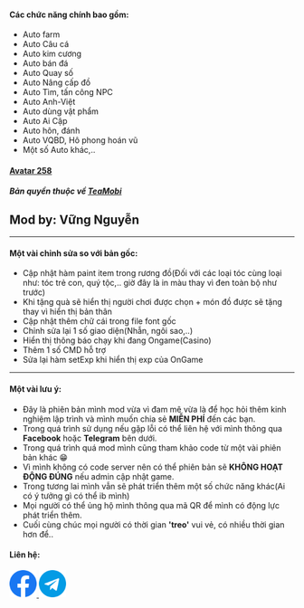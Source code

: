 #### Các chức năng chính bao gồm:
- Auto farm
- Auto Câu cá
- Auto kim cương
- Auto bán đá
- Auto Quay số
- Auto Nâng cấp đồ
- Auto Tìm, tấn công NPC
- Auto Anh-Việt
- Auto dùng vật phẩm
- Auto Ai Cập
- Auto hôn, đánh
- Auto VQBD, Hô phong hoán vũ
- Một số Auto khác,..


#### [**Avatar 258**](http://teamobi.com/home/game/Avatar-Thanh-Pho-Dieu-Ky-1.html "Avatar-Thanh-Pho-Dieu-Ky")

##### Bản quyền thuộc về [**TeaMobi**](http://teamobi.com/home/trang-chu.html "TeaMobi")

## Mod by: **Vững Nguyễn**


---

#### Một vài chỉnh sửa so với bản gốc:
- Cập nhật hàm paint item trong rương đồ(Đối với các loại tóc cùng loại như: tóc trẻ con, quý tộc,.. giờ đây là in màu thay vì đen toàn bộ như trước)
- Khi tặng quà sẽ hiển thị người chơi được chọn + món đồ được sẽ tặng thay vì hiển thị bản thân
- Cập nhật thêm chữ cái trong file font gốc
- Chỉnh sửa lại 1 số giao diện(Nhẫn, ngôi sao,..)
- Hiển thị thông báo chạy khi đang Ongame(Casino)
- Thêm 1 số CMD hỗ trợ
- Sửa lại hàm setExp khi hiển thị exp của OnGame

---

#### Một vài lưu ý: 
- Đây là phiên bản mình mod vừa vì đam mê vừa là để học hỏi thêm kinh nghiệm lập trình và mình muốn chia sẻ **MIỄN PHÍ** đến các bạn.
- Trong quá trình sử dụng nếu gặp lỗi có thể liên hệ với mình thông qua **Facebook** hoặc **Telegram** bên dưới.
- Trong quá trình quá mod mình cũng tham khảo code từ một vài phiên bản khác 😁
- Vì mình không có code server nên có thể phiên bản sẽ **KHÔNG HOẠT ĐỘNG ĐÚNG** nếu admin cập nhật game.
- Trong tương lai mình vẫn sẽ phát triển thêm một số chức năng khác(Ai có ý tưởng gì có thể ib mình)
- Mọi người có thể ủng hộ mình thông qua mã QR để mình có động lực phát triển thêm.
- Cuối cùng chúc mọi người có thời gian **'treo'** vui vẻ, có nhiều thời gian hơn để..

#### Liên hệ: 
<a href="https://www.facebook.com/vung.tc10" target="blank"><img src="assets/facebook.png" alt="vungnv99" height="48" width="48" />
<a href="https://t.me/vungtc" target="blank"><img src="assets/telegram.png" alt="@vungnguyenn" height="48" width="48" />
<br>
